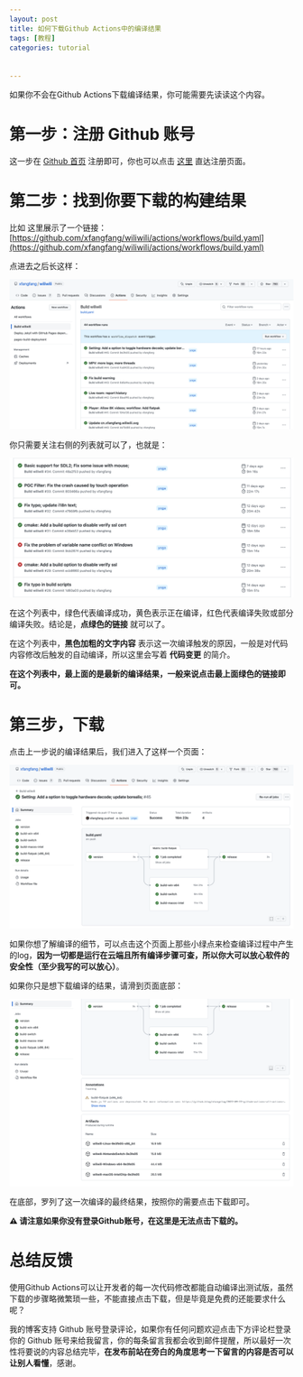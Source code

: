 ```yaml
---
layout: post
title: 如何下载Github Actions中的编译结果
tags: [教程]
categories: tutorial


---
```


如果你不会在Github Actions下载编译结果，你可能需要先读读这个内容。



# 第一步：注册 Github 账号

这一步在 [Github 首页](https://github.com) 注册即可，你也可以点击 [这里](https://github.com/signup?ref_cta=Sign+up&ref_loc=header+logged+out&ref_page=%2F&source=header-home) 直达注册页面。



# 第二步：找到你要下载的构建结果

比如 这里展示了一个链接：[https://github.com/xfangfang/wiliwili/actions/workflows/build.yaml](https://github.com/xfangfang/wiliwili/actions/workflows/build.yaml)

点进去之后长这样：

![image-20221202152930795](../assets/img/posts/2022-12-02-036/image-20221202152930795.png)



你只需要关注右侧的列表就可以了，也就是：

![image-20221202153018051](../assets/img/posts/2022-12-02-036/image-20221202153018051.png)

在这个列表中，绿色代表编译成功，黄色表示正在编译，红色代表编译失败或部分编译失败。结论是，**点绿色的链接** 就可以了。

在这个列表中，**黑色加粗的文字内容** 表示这一次编译触发的原因，一般是对代码内容修改后触发的自动编译，所以这里会写着 **代码变更** 的简介。

**在这个列表中，最上面的是最新的编译结果，一般来说点击最上面绿色的链接即可。**



# 第三步，下载

点击上一步说的编译结果后，我们进入了这样一个页面：

![image-20221202153628552](../assets/img/posts/2022-12-02-036/image-20221202153628552.png)

如果你想了解编译的细节，可以点击这个页面上那些小绿点来检查编译过程中产生的log，**因为一切都是运行在云端且所有编译步骤可查，所以你大可以放心软件的安全性（至少我写的可以放心）**。

如果你只是想下载编译的结果，请滑到页面底部：

![image-20221202153846814](../assets/img/posts/2022-12-02-036/image-20221202153846814.png)

在底部，罗列了这一次编译的最终结果，按照你的需要点击下载即可。

**⚠️ 请注意如果你没有登录Github账号，在这里是无法点击下载的。**



# 总结反馈

使用Github Actions可以让开发者的每一次代码修改都能自动编译出测试版，虽然下载的步骤略微繁琐一些，不能直接点击下载，但是毕竟是免费的还能要求什么呢？

我的博客支持 Github 账号登录评论，如果你有任何问题欢迎点击下方评论栏登录你的 Github 账号来给我留言，你的每条留言我都会收到邮件提醒，所以最好一次性将要说的内容总结完毕，**在发布前站在旁白的角度思考一下留言的内容是否可以让别人看懂**，感谢。

